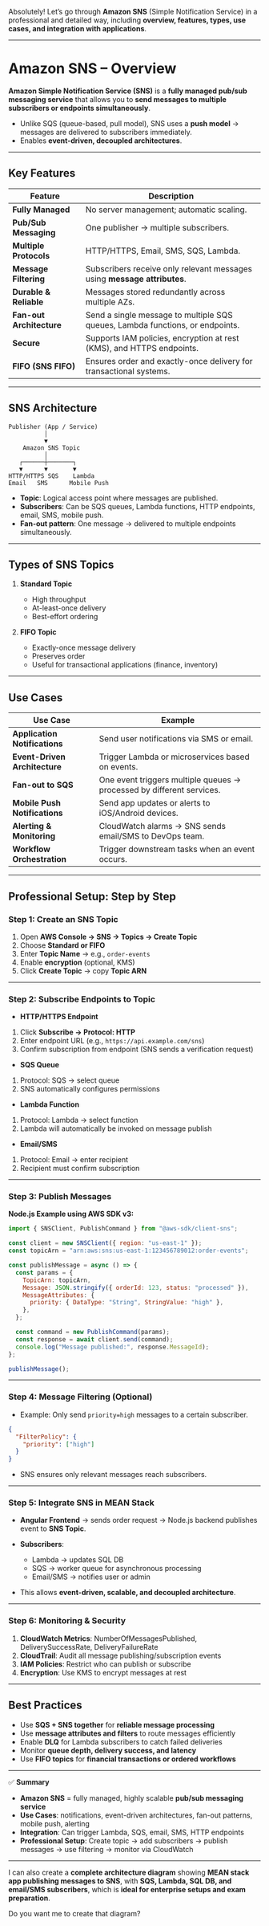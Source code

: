 Absolutely! Let’s go through **Amazon SNS** (Simple Notification Service) in a professional and detailed way, including **overview, features, types, use cases, and integration with applications**.

---

# **Amazon SNS – Overview**

**Amazon Simple Notification Service (SNS)** is a **fully managed pub/sub messaging service** that allows you to **send messages to multiple subscribers or endpoints simultaneously**.

- Unlike SQS (queue-based, pull model), SNS uses a **push model** → messages are delivered to subscribers immediately.
- Enables **event-driven, decoupled architectures**.

---

## **Key Features**

| Feature                  | Description                                                                   |
| ------------------------ | ----------------------------------------------------------------------------- |
| **Fully Managed**        | No server management; automatic scaling.                                      |
| **Pub/Sub Messaging**    | One publisher → multiple subscribers.                                         |
| **Multiple Protocols**   | HTTP/HTTPS, Email, SMS, SQS, Lambda.                                          |
| **Message Filtering**    | Subscribers receive only relevant messages using **message attributes**.      |
| **Durable & Reliable**   | Messages stored redundantly across multiple AZs.                              |
| **Fan-out Architecture** | Send a single message to multiple SQS queues, Lambda functions, or endpoints. |
| **Secure**               | Supports IAM policies, encryption at rest (KMS), and HTTPS endpoints.         |
| **FIFO (SNS FIFO)**      | Ensures order and exactly-once delivery for transactional systems.            |

---

## **SNS Architecture**

```
Publisher (App / Service)
          │
          ▼
    Amazon SNS Topic
          │
   ┌──────┼───────┐
   ▼      ▼       ▼
HTTP/HTTPS SQS    Lambda
Email   SMS      Mobile Push
```

- **Topic**: Logical access point where messages are published.
- **Subscribers**: Can be SQS queues, Lambda functions, HTTP endpoints, email, SMS, mobile push.
- **Fan-out pattern**: One message → delivered to multiple endpoints simultaneously.

---

## **Types of SNS Topics**

1. **Standard Topic**

   - High throughput
   - At-least-once delivery
   - Best-effort ordering

2. **FIFO Topic**

   - Exactly-once message delivery
   - Preserves order
   - Useful for transactional applications (finance, inventory)

---

## **Use Cases**

| Use Case                      | Example                                                               |
| ----------------------------- | --------------------------------------------------------------------- |
| **Application Notifications** | Send user notifications via SMS or email.                             |
| **Event-Driven Architecture** | Trigger Lambda or microservices based on events.                      |
| **Fan-out to SQS**            | One event triggers multiple queues → processed by different services. |
| **Mobile Push Notifications** | Send app updates or alerts to iOS/Android devices.                    |
| **Alerting & Monitoring**     | CloudWatch alarms → SNS sends email/SMS to DevOps team.               |
| **Workflow Orchestration**    | Trigger downstream tasks when an event occurs.                        |

---

## **Professional Setup: Step by Step**

### **Step 1: Create an SNS Topic**

1. Open **AWS Console → SNS → Topics → Create Topic**
2. Choose **Standard or FIFO**
3. Enter **Topic Name** → e.g., `order-events`
4. Enable **encryption** (optional, KMS)
5. Click **Create Topic** → copy **Topic ARN**

---

### **Step 2: Subscribe Endpoints to Topic**

- **HTTP/HTTPS Endpoint**

1. Click **Subscribe → Protocol: HTTP**
2. Enter endpoint URL (e.g., `https://api.example.com/sns`)
3. Confirm subscription from endpoint (SNS sends a verification request)

- **SQS Queue**

1. Protocol: SQS → select queue
2. SNS automatically configures permissions

- **Lambda Function**

1. Protocol: Lambda → select function
2. Lambda will automatically be invoked on message publish

- **Email/SMS**

1. Protocol: Email → enter recipient
2. Recipient must confirm subscription

---

### **Step 3: Publish Messages**

**Node.js Example using AWS SDK v3:**

```javascript
import { SNSClient, PublishCommand } from "@aws-sdk/client-sns";

const client = new SNSClient({ region: "us-east-1" });
const topicArn = "arn:aws:sns:us-east-1:123456789012:order-events";

const publishMessage = async () => {
  const params = {
    TopicArn: topicArn,
    Message: JSON.stringify({ orderId: 123, status: "processed" }),
    MessageAttributes: {
      priority: { DataType: "String", StringValue: "high" },
    },
  };

  const command = new PublishCommand(params);
  const response = await client.send(command);
  console.log("Message published:", response.MessageId);
};

publishMessage();
```

---

### **Step 4: Message Filtering (Optional)**

- Example: Only send `priority=high` messages to a certain subscriber.

```json
{
  "FilterPolicy": {
    "priority": ["high"]
  }
}
```

- SNS ensures only relevant messages reach subscribers.

---

### **Step 5: Integrate SNS in MEAN Stack**

- **Angular Frontend** → sends order request → Node.js backend publishes event to **SNS Topic**.

- **Subscribers**:

  - Lambda → updates SQL DB
  - SQS → worker queue for asynchronous processing
  - Email/SMS → notifies user or admin

- This allows **event-driven, scalable, and decoupled architecture**.

---

### **Step 6: Monitoring & Security**

1. **CloudWatch Metrics**: NumberOfMessagesPublished, DeliverySuccessRate, DeliveryFailureRate
2. **CloudTrail**: Audit all message publishing/subscription events
3. **IAM Policies**: Restrict who can publish or subscribe
4. **Encryption**: Use KMS to encrypt messages at rest

---

## **Best Practices**

- Use **SQS + SNS together** for **reliable message processing**
- Use **message attributes and filters** to route messages efficiently
- Enable **DLQ** for Lambda subscribers to catch failed deliveries
- Monitor **queue depth, delivery success, and latency**
- Use **FIFO topics** for **financial transactions or ordered workflows**

---

✅ **Summary**

- **Amazon SNS** = fully managed, highly scalable **pub/sub messaging service**
- **Use Cases**: notifications, event-driven architectures, fan-out patterns, mobile push, alerting
- **Integration**: Can trigger Lambda, SQS, email, SMS, HTTP endpoints
- **Professional Setup**: Create topic → add subscribers → publish messages → use filtering → monitor via CloudWatch

---

I can also create a **complete architecture diagram** showing **MEAN stack app publishing messages to SNS**, with **SQS, Lambda, SQL DB, and email/SMS subscribers**, which is **ideal for enterprise setups and exam preparation**.

Do you want me to create that diagram?
